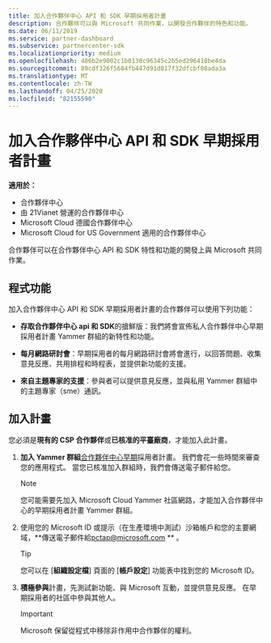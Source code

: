 ```yaml
---
title: 加入合作夥伴中心 API 和 SDK 早期採用者計畫
description: 合作夥伴可以與 Microsoft 共同作業，以開發合作夥伴的特色和功能。
ms.date: 06/11/2019
ms.service: partner-dashboard
ms.subservice: partnercenter-sdk
ms.localizationpriority: medium
ms.openlocfilehash: 486b2e9002c1b0130c96345c2b5ed296418be4da
ms.sourcegitcommit: 89cdf326f5684fb447d91d817f32dfcbf08ada3a
ms.translationtype: MT
ms.contentlocale: zh-TW
ms.lasthandoff: 04/25/2020
ms.locfileid: "82155590"
---
```

# <a name="join-the-partner-center-api-and-sdk-early-adopter-program"></a>加入合作夥伴中心 API 和 SDK 早期採用者計畫

**適用於：**

- 合作夥伴中心
- 由 21Vianet 營運的合作夥伴中心
- Microsoft Cloud 德國合作夥伴中心
- Microsoft Cloud for US Government 適用的合作夥伴中心

合作夥伴可以在合作夥伴中心 API 和 SDK 特性和功能的開發上與 Microsoft 共同作業。

## <a name="program-features"></a>程式功能

加入合作夥伴中心 API 和 SDK 早期採用者計畫的合作夥伴可以使用下列功能：

- **存取合作夥伴中心 api 和 SDK**的搶鮮版：我們將會宣佈私人合作夥伴中心早期採用者計畫 Yammer 群組的新特性和功能。

- **每月網路研討會**：早期採用者的每月網路研討會將會進行，以回答問題、收集意見反應、共用排程和時程表，並提供新功能的支援。

- **來自主題專家的支援**：參與者可以提供意見反應，並與私用 Yammer 群組中的主題專家（sme）通訊。

## <a name="join-the-program"></a>加入計畫

您必須是**現有的 CSP 合作夥伴**或**已核准的平臺廠商**，才能加入此計畫。

1. **加入 Yammer 群組**[合作夥伴中心早期](https://www.yammer.com/cloudpartnercommunity/#/threads/inGroup?type=in_group&feedId=5944712&view=all)採用者計畫。 我們會花一些時間來審查您的應用程式。 當您已核准加入群組時，我們會傳送電子郵件給您。

   > [!NOTE]
   > 您可能需要先加入 Microsoft Cloud Yammer 社區網路，才能加入合作夥伴中心的早期採用者計畫 Yammer 群組。

2. 使用您的 Microsoft ID 或提示（在生產環境中測試）沙箱帳戶和您的主要網域，**傳送電子郵件給[pctap@microsoft.com](mailto:pctap@microsoft.com) ** 。

   > [!TIP]
   > 您可以在 [**組織設定檔**] 頁面的 [**帳戶設定**] 功能表中找到您的 Microsoft ID。

3. **積極參與**計畫，先測試新功能、與 Microsoft 互動，並提供意見反應。 在早期採用者的社區中參與其他人。

   > [!IMPORTANT]
   > Microsoft 保留從程式中移除非作用中合作夥伴的權利。
